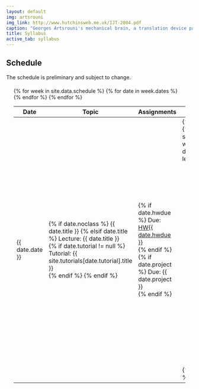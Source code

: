 ```yaml
---
layout: default
img: artsrouni
img_link: http://www.hutchinsweb.me.uk/IJT-2004.pdf
caption: "Georges Artsrouni's mechanical brain, a translation device patented in 1933 in France."
title: Syllabus
active_tab: syllabus
---
```


## Schedule

The schedule is preliminary and subject to change.

<style type="text/css">
    .bs-example{
        margin: 20px;
    }
</style>

<div class="bs-example">
    <div class="panel-group" id="accordion">
        <table>
        <thead><tr>
          <th>Date</th>
          <th>Topic</th>
          <th>Assignments</th>
          <th>Readings</th>
        </tr></thead>
        <tbody>  
        {% for week in site.data.schedule %}
          {% for date in week.dates %}
            <tr {% if date.noclass %}class="noclass"{% endif %}>
              <td>{{ date.date }}</td>
              <td>
                {% if date.noclass %}
                  {{ date.title }}
                {% elsif date.title %}
                 Lecture: {{ date.title }} <br/>
                  {% if date.tutorial != null %}
                    Tutorial: {{ site.tutorials[date.tutorial].title }}<br/>
                  {% endif %}
                {% endif %}
              </td>
              <td>
                {% if date.hwdue %}
                  Due: <a href="{{site.baseurl}}/hw{{date.hwdue}}.html">HW{{ date.hwdue }}</a><br/>
                {% endif %}
                {% if date.project %}
                  Due: {{ date.project }}<br/>
                {% endif %}
              </td>
              <td>
                {% if date.lecture %}
                  {% assign lectures = site.data.syllabus | where: "tag", date.lecture  %}
                  {% if lectures[0] %}
                      <ul>
                      {% if date.readings %}
                         {% assign readings = lectures[0].readings | where: "tag", date.readings[0] %}
                      {% else %}
                         {% assign readings = lectures[0].readings %}
                      {% endif %}  
                      {% for link in readings %}
                        <li> 
                        {%if link.abbr %}
                          <a href="{{ link.url }}">{{ link.title }}</a>
                        {% else %}
                          <a href="{{ link.url }}">{{ link.title }}</a>.
                          {%if link.author %}
                              {{ link.author }}.
                          {% endif %}
                        {% endif %}
                        {%if link.citation %}
                            {{ link.citation }}.
                        {% endif %}
                        {%if link.video %}
                            <a href="{{ link.video }}"><span class="glyphicon glyphicon-film"></span></a>
                        {% endif %}
                        {% if link.download %} 
                            <a href="{{ link.download }}"><span class="glyphicon glyphicon-save"> </span></a> 
                        {% endif %}
                        </li>
                      {% endfor %}
                      </ul>
                  {% endif %}
                {% endif %}
              </td>
            </tr>
          {% endfor %}
        {% endfor %}
        </tbody>
        </table>
    </div>
</div>

